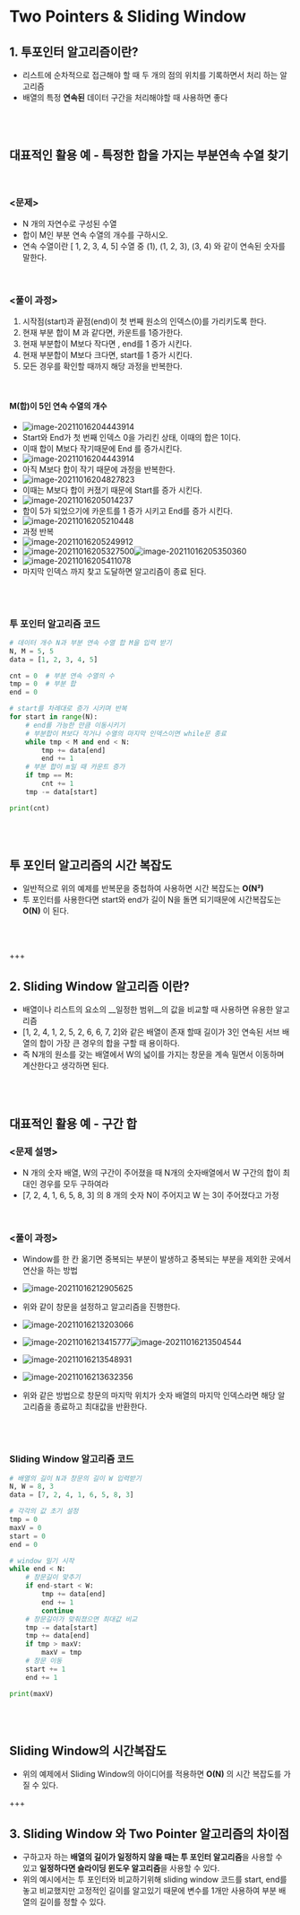 # Two Pointers & Sliding Window 

 ## 1. 투포인터 알고리즘이란?

- 리스트에 순차적으로 접근해야 할 때 두 개의 점의 위치를 기록하면서 처리 하는 알고리즘
- 배열의 특정 __연속된__ 데이터 구간을 처리해야할 때 사용하면 좋다

<br>

<br>

## 대표적인 활용 예 - 특정한 합을 가지는 부분연속 수열 찾기 

<br>

### <문제> 

- N 개의 자연수로 구성된 수열
- 합이 M인 부분 연속 수열의 개수를 구하시오.
- 연속 수열이란 [ 1, 2, 3, 4, 5] 수열 중 (1), (1, 2, 3), (3, 4) 와 같이 연속된 숫자를 말한다.

<br>

### <풀이 과정>

1. 시작점(start)과 끝점(end)이 첫 번째 원소의 인덱스(0)를 가리키도록 한다.
2. 현재 부분 합이 M 과 같다면, 카운트를 1증가한다.
3. 현재 부분합이 M보다 작다면 , end를 1 증가 시킨다.
4. 현재 부분합이 M보다 크다면, start를 1 증가 시킨다.
5. 모든 경우를 확인할 때까지 해당 과정을 반복한다.

<br>

#### M(합)이 5인 연속 수열의 개수 

- ![image-20211016204443914](Two_Pointers&Sliding_Window.assets/image-20211016204443914.png)
- Start와 End가 첫 번째 인덱스 0을 가리킨 상태, 이때의 합은 1이다.
- 이때 합이 M보다 작기때문에 End 를 증가시킨다.
- ![image-20211016204443914](Two_Pointers&Sliding_Window.assets/image-20211016204443914.png)
- 아직 M보다 합이 작기 때문에 과정을 반복한다.
- ![image-20211016204827823](Two_Pointers&Sliding_Window.assets/image-20211016204827823.png)
- 이때는 M보다 합이 커졌기 때문에 Start를 증가 시킨다.
- ![image-20211016205014237](Two_Pointers&Sliding_Window.assets/image-20211016205014237.png)
- 합이 5가 되었으기에 카운트를 1 증가 시키고 End를 증가 시킨다.
- ![image-20211016205210448](Two_Pointers&Sliding_Window.assets/image-20211016205210448.png)
- 과정 반복
- ![image-20211016205249912](Two_Pointers&Sliding_Window.assets/image-20211016205249912.png)
- ![image-20211016205327500](Two_Pointers&Sliding_Window.assets/image-20211016205327500.png)![image-20211016205350360](Two_Pointers&Sliding_Window.assets/image-20211016205350360.png)
- ![image-20211016205411078](Two_Pointers&Sliding_Window.assets/image-20211016205411078.png)
- 마지막 인덱스 까지 찾고 도달하면 알고리즘이 종료 된다.

<br>

<br>

### 투 포인터 알고리즘 코드

```python
# 데이터 개수 N과 부분 연속 수열 합 M을 입력 받기
N, M = 5, 5
data = [1, 2, 3, 4, 5]

cnt = 0  # 부분 연속 수열의 수
tmp = 0  # 부분 합
end = 0

# start를 차례대로 증가 시키며 반복
for start in range(N):
	# end를 가능한 만큼 이동시키기
	# 부분합이 M보다 작거나 수열의 마지막 인덱스이면 while문 종료
	while tmp < M and end < N:
		tmp += data[end]
		end += 1
	# 부분 합이 m일 때 카운트 증가
	if tmp == M:
		cnt += 1
	tmp -= data[start]

print(cnt)

```

<br>

<br>

## 투 포인터 알고리즘의 시간 복잡도

- 일반적으로 위의 예제를 반복문을 중첩하여 사용하면 시간 복잡도는 __O(N²)__
- 투 포인터를 사용한다면 start와 end가 길이 N을 돌면 되기때문에 시간복잡도는 __O(N)__ 이 된다.

<br>

<br>

+++

## 2. Sliding Window 알고리즘 이란?

- 배열이나 리스트의 요소의 __일정한 범위__의 값을 비교할 때 사용하면 유용한 알고리즘
- [1, 2, 4, 1, 2, 5, 2,  6,  6,  7,  2]와 같은 배열이 존재 할때 길이가 3인 연속된 서브 배열의 합이 가장 큰 경우의 합을 구할 때 용이하다.
- 즉 N개의 원소를 갖는 배열에서 W의 넓이를 가지는 창문을 계속 밀면서 이동하며 계산한다고 생각하면 된다.

<br>

<br>

## 대표적인 활용 예 - 구간 합

### <문제 설명>

- N 개의 숫자 배열,  W의 구간이 주어졌을 때 N개의 숫자배열에서 W 구간의 합이 최대인 경우를 모두 구하여라 
-  [7, 2, 4, 1, 6, 5, 8, 3] 의 8 개의 숫자 N이 주어지고 W 는 3이 주어졌다고 가정

<br>

### <풀이 과정>

- Window를 한 칸 옮기면 중복되는 부분이 발생하고 중복되는 부분을 제외한 곳에서 연산을 하는 방법

- ![image-20211016212905625](Two_Pointers&Sliding_Window.assets/image-20211016212905625.png)
- 위와 같이 창문을 설정하고 알고리즘을 진행한다.
- ![image-20211016213203066](Two_Pointers&Sliding_Window.assets/image-20211016213203066.png)
- ![image-20211016213415777](Two_Pointers&Sliding_Window.assets/image-20211016213415777.png)![image-20211016213504544](Two_Pointers&Sliding_Window.assets/image-20211016213504544.png)
- ![image-20211016213548931](Two_Pointers&Sliding_Window.assets/image-20211016213548931.png)
- ![image-20211016213632356](Two_Pointers&Sliding_Window.assets/image-20211016213632356.png)
- 위와 같은 방법으로 창문의 마지막 위치가 숫자 배열의 마지막 인덱스라면 해당 알고리즘을 종료하고 최대값을 반환한다. 

<br>

<br>

### Sliding Window 알고리즘 코드

```python
# 배열의 길이 N과 창문의 길이 W 입력받기
N, W = 8, 3
data = [7, 2, 4, 1, 6, 5, 8, 3]

# 각각의 값 초기 설정
tmp = 0
maxV = 0
start = 0
end = 0

# window 밀기 시작
while end < N:
	# 창문길이 맞추기
	if end-start < W:
		tmp += data[end]
		end += 1
		continue
	# 창문길이가 맞춰졌으면 최대값 비교
	tmp -= data[start]
	tmp += data[end]
	if tmp > maxV:
		maxV = tmp
	# 창문 이동
	start += 1
	end += 1

print(maxV)

```

<br>

<br>

## Sliding Window의 시간복잡도 

- 위의 예제에서 Sliding Window의 아이디어를 적용하면 __O(N)__ 의 시간 복잡도를 가질 수 있다. 



+++

## 3. Sliding Window 와 Two Pointer 알고리즘의 차이점

- 구하고자 하는 <strong>배열의 길이가 일정하지 않을 때는 투 포인터 알고리즘</strong>을 사용할 수 있고 <strong>일정하다면 슬라이딩 윈도우 알고리즘</strong>을 사용할 수 있다.
- 위의 예시에서는 투 포인터와 비교하기위해 sliding window 코드를 start, end를 놓고 비교했지만 고정적인 길이를 알고있기 때문에 변수를 1개만 사용하여 부분 배열의 길이를 정할 수 있다.



